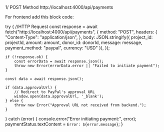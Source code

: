 1/ POST Method http://localhost:4000/api/payments

For frontend add this block code:

try {
    //HTTP Request
    const response = await fetch("http://localhost:4000/api/payments", {
        method: "POST",
        headers: {
            "Content-Type": "application/json",
        },
        body: JSON.stringify({
            project_id: projectId,
            amount: amount,
            donor_id: donorId,
            message: message,
            payment_method: "paypal",
            currency: "USD"
        }),
    });

    if (!response.ok) {
        const errorData = await response.json();
        throw new Error(errorData.error || "Failed to initiate payment");
    }

    const data = await response.json();

    if (data.approvalUrl) {
        // Redirect to PayPal's approval URL
        window.open(data.approvalUrl, '_blank');
    } else {
        throw new Error("Approval URL not received from backend.");
    }
} catch (error) {
    console.error("Error initiating payment:", error);
    paymentStatus.textContent = `Error: ${error.message}`;
}
